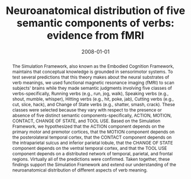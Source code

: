 ---
title: "Neuroanatomical distribution of five semantic components of verbs: evidence from fMRI"
date: 2008-01-01
authors_string: D. Kemmerer, J. Gonzalez-Castillo, T. Talavage, S. Patterson, C. Wiley
authors:
   - D. Kemmerer
   - J. Gonzalez-Castillo
   - T. Talavage
   - S. Patterson
   - C. Wiley
author_ids:
   - javier_gonzalez-castillo
   - james_patterson
journal: 'Brain and Language'
volume: 1
issue: 
pages: 16-43
book_title: ''
publisher: ''
abstract: "<p>The Simulation Framework, also known as the Embodied Cognition Framework, maintains that conceptual knowledge is grounded in sensorimotor systems. To test several predictions that this theory makes about the neural substrates of verb meanings, we used functional magnetic resonance imaging (fMRI) to scan subjects' brains while they made semantic judgments involving five classes of verbs-specifically, Running verbs (e.g., run, jog, walk), Speaking verbs (e.g., shout, mumble, whisper), Hitting verbs (e.g., hit, poke, jab), Cutting verbs (e.g., cut, slice, hack), and Change of State verbs (e.g., shatter, smash, crack). These classes were selected because they vary with respect to the presence or absence of five distinct semantic components-specifically, ACTION, MOTION, CONTACT, CHANGE OF STATE, and TOOL USE. Based on the Simulation Framework, we hypothesized that the ACTION component depends on the primary motor and premotor cortices, that the MOTION component depends on the posterolateral temporal cortex, that the CONTACT component depends on the intraparietal sulcus and inferior parietal lobule, that the CHANGE OF STATE component depends on the ventral temporal cortex, and that the TOOL USE component depends on a distributed network of temporal, parietal, and frontal regions. Virtually all of the predictions were confirmed. Taken together, these findings support the Simulation Framework and extend our understanding of the neuroanatomical distribution of different aspects of verb meaning.</p>"
project_id: 
paper_url: 
doi: 
data_loc: ''
code_loc: ''
file: '/assets/publications//assets/publications/'
file_name: '/assets/publications/'
type: journal_article
pub_str: ' (2008) Brain and Language 1: 16-43'
layout: publication 
---